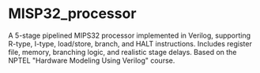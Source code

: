 # MISP32_processor
A 5-stage pipelined MIPS32 processor implemented in Verilog, supporting R-type, I-type, load/store, branch, and HALT instructions. Includes register file, memory, branching logic, and realistic stage delays. Based on the NPTEL "Hardware Modeling Using Verilog" course.

